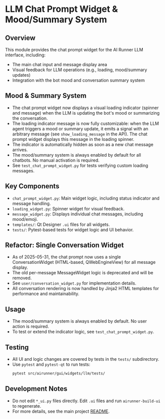 # LLM Chat Prompt Widget & Mood/Summary System

## Overview

This module provides the chat prompt widget for the AI Runner LLM interface, including:
- The main chat input and message display area
- Visual feedback for LLM operations (e.g., loading, mood/summary updates)
- Integration with the bot mood and conversation summary system

## Mood & Summary System

- The chat prompt widget now displays a visual loading indicator (spinner and message) when the LLM is updating the bot's mood or summarizing the conversation.
- The loading indicator message is now fully customizable: when the LLM agent triggers a mood or summary update, it emits a signal with an arbitrary message (see `show_loading_message` in the API). The chat prompt widget displays this message in the loading spinner.
- The indicator is automatically hidden as soon as a new chat message arrives.
- The mood/summary system is always enabled by default for all chatbots. No manual activation is required.
- See `test_chat_prompt_widget.py` for tests verifying custom loading messages.

## Key Components

- `chat_prompt_widget.py`: Main widget logic, including status indicator and message handling.
- `loading_widget.py`: Spinner widget for visual feedback.
- `message_widget.py`: Displays individual chat messages, including mood/emoji.
- `templates/`: Qt Designer `.ui` files for all widgets.
- `tests/`: Pytest-based tests for widget logic and UI behavior.

## Refactor: Single Conversation Widget

- As of 2025-05-31, the chat prompt now uses a single ConversationWidget (HTML-based, QWebEngineView) for all message display.
- The old per-message MessageWidget logic is deprecated and will be removed.
- See `user/conversation_widget.py` for implementation details.
- All conversation rendering is now handled by Jinja2 HTML templates for performance and maintainability.

## Usage

- The mood/summary system is always enabled by default. No user action is required.
- To test or extend the indicator logic, see `test_chat_prompt_widget.py`.

## Testing

- All UI and logic changes are covered by tests in the `tests/` subdirectory.
- Use `pytest` and `pytest-qt` to run tests:
  ```bash
  pytest src/airunner/gui/widgets/llm/tests/
  ```

## Development Notes

- Do not edit `*_ui.py` files directly. Edit `.ui` files and run `airunner-build-ui` to regenerate.
- For more details, see the main project [README](../../../README.md).
